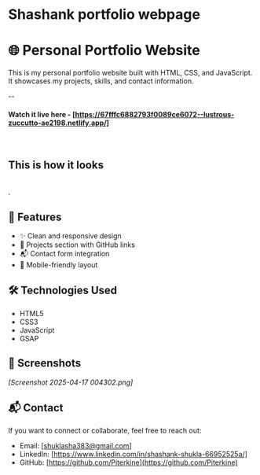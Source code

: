 # Shashank portfolio webpage

# 🌐 Personal Portfolio Website

This is my personal portfolio website built with HTML, CSS, and JavaScript. It showcases my projects, skills, and contact information.

--

#### Watch it live here - [https://67fffc6882793f0089ce6072--lustrous-zuccutto-ae2198.netlify.app/]

<br>

## This is how it looks

<br>
.

## 🚀 Features

- ✨ Clean and responsive design
- 📂 Projects section with GitHub links
- 📬 Contact form integration
- 📱 Mobile-friendly layout

## 🛠️ Technologies Used

- HTML5
- CSS3
- JavaScript
- GSAP

## 📸 Screenshots

_[Screenshot 2025-04-17 004302.png]_

## 📬 Contact

If you want to connect or collaborate, feel free to reach out:

- Email: [shuklasha383@gmail.com]
- LinkedIn: [https://www.linkedin.com/in/shashank-shukla-66952525a/]
- GitHub: [https://github.com/Piterkine](https://github.com/Piterkine)









